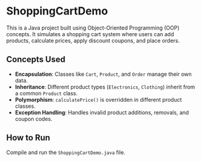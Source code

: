 # ShoppingCartDemo  

This is a Java project built using Object-Oriented Programming (OOP) concepts. It simulates a shopping cart system where users can add products, calculate prices, apply discount coupons, and place orders.  

## Concepts Used  
- **Encapsulation**: Classes like `Cart`, `Product`, and `Order` manage their own data.  
- **Inheritance**: Different product types (`Electronics`, `Clothing`) inherit from a common `Product` class.  
- **Polymorphism**: `calculatePrice()` is overridden in different product classes.  
- **Exception Handling**: Handles invalid product additions, removals, and coupon codes.  

## How to Run  
Compile and run the `ShoppingCartDemo.java` file.

